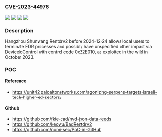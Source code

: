 ### [CVE-2023-44976](https://cve.mitre.org/cgi-bin/cvename.cgi?name=CVE-2023-44976)
![](https://img.shields.io/static/v1?label=Product&message=Rentdrv2&color=blue)
![](https://img.shields.io/static/v1?label=Version&message=1aed62a63b4802e599bbd33162319129501d603cceeb5e1eb22fd4733b3018a3%20&color=brightgreen)
![](https://img.shields.io/static/v1?label=Version&message=9165d4f3036919a96b86d24b64d75d692802c7513f2b3054b20be40c212240a5%20&color=brightgreen)
![](https://img.shields.io/static/v1?label=Vulnerability&message=CWE-782%20Exposed%20IOCTL%20with%20Insufficient%20Access%20Control&color=brightgreen)

### Description

Hangzhou Shunwang Rentdrv2 before 2024-12-24 allows local users to terminate EDR processes and possibly have unspecified other impact via DeviceIoControl with control code 0x22E010, as exploited in the wild in October 2023.

### POC

#### Reference
- https://unit42.paloaltonetworks.com/agonizing-serpens-targets-israeli-tech-higher-ed-sectors/

#### Github
- https://github.com/fkie-cad/nvd-json-data-feeds
- https://github.com/keowu/BadRentdrv2
- https://github.com/nomi-sec/PoC-in-GitHub

